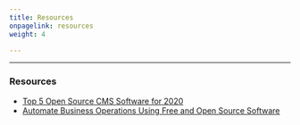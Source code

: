 ```yaml
---
title: Resources
onpagelink: resources
weight: 4

---
```


- - - - - -

### Resources

- [Top 5 Open Source CMS Software for 2020](https://blog.containerize.com/2020/10/12/top-5-open-source-cms-software-for-2020/ "Top 5 Open Source CMS Software for 2020")
- [Automate Business Operations Using Free and Open Source Software](https://blog.containerize.com/2020/08/27/automate-business-operations-using-open-source-software/ "Automate Business Operations Using Free and Open Source Software")
 